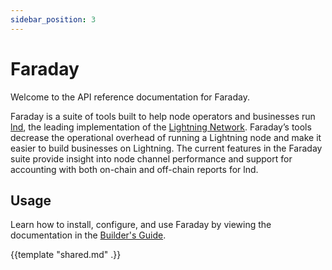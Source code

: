 ```yaml
---
sidebar_position: 3
---
```


# Faraday

Welcome to the API reference documentation for Faraday.

Faraday is a suite of tools built to help node operators and businesses run [lnd](https://github.com/lightningnetwork/lnd), the leading implementation of the [Lightning Network](https://github.com/lightningnetwork/lightning-rfc). Faraday’s tools decrease the operational overhead of running a Lightning node and make it easier to build businesses on Lightning. The current features in the Faraday suite provide insight into node channel performance and support for accounting with both on-chain and off-chain reports for lnd.

## Usage

Learn how to install, configure, and use Faraday by viewing the documentation in the [Builder's Guide](https://docs.lightning.engineering/lightning-network-tools/faraday/get-started).

{{template "shared.md" .}}